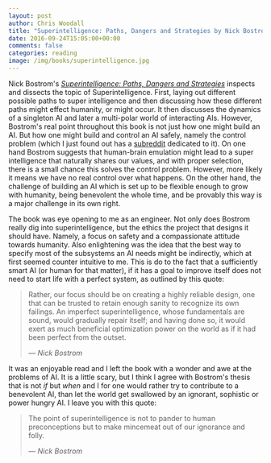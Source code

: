 ```yaml
---
layout: post
author: Chris Woodall
title: "Superintelligence: Paths, Dangers and Strategies by Nick Bostrom"
date: 2016-09-24T15:05:00+00:00
comments: false
categories: reading
image: /img/books/superintelligence.jpg
---
```


Nick Bostrom's [*Superintelligence: Paths, Dangers and Strategies*][ref0] inspects and dissects the topic of Superintelligence. First, laying out different possible paths to super intelligence and then discussing how these different paths might effect humanity, or might occur. It then discusses the dynamics of a singleton AI and later a multi-polar world of interacting AIs. However, Bostrom's real point throughout this book is not just how one might build an AI. But how one might build and control an AI safely, namely the control problem (which I just found out has a [subreddit][ref1] dedicated to it). On one hand Bostrom suggests that human-brain emulation might lead to a super intelligence that naturally shares our values, and with proper selection, there is a small chance this solves the control problem. However, more likely it means we have no real control over what happens. On the other hand, the challenge of building an AI which is set up to be flexible enough to grow with humanity, being benevolent the whole time, and be provably this way is a major challenge in its own right.

The book was eye opening to me as an engineer. Not only does Bostrom really dig into superintelligence, but the ethics the project that designs it should have. Namely, a focus on safety and a compassionate attitude towards humanity. Also enlightening was the idea that the best way to specify most of the subsystems an AI needs might be indirectly, which at first seemed counter intuitive to me. This is do to the fact that a sufficiently smart AI (or human for that matter), if it has a goal to improve itself does not need to start life with a perfect system, as outlined by this quote:

> Rather, our focus should be on creating a highly reliable design, one that can be trusted to retain enough sanity to recognize its own failings. An imperfect superintelligence, whose fundamentals are sound, would gradually repair itself; and having done so, it would exert as much beneficial optimization power on the world as if it had been perfect from the outset.
>
> &mdash; _Nick Bostrom_

It was an enjoyable read and I left the book with a wonder and awe at the problems of AI. It is a little scary, but I think I agree with Bostrom's thesis that is not _if_ but _when_ and I for one would rather try to contribute to a benevolent AI, than let the world get swallowed by an ignorant, sophistic or power hungry AI. I leave you with this quote:

> The point of superintelligence is not to pander to human preconceptions but to make mincemeat out of our ignorance and folly.
>
> &mdash; _Nick Bostrom_

[ref0]: https://www.amazon.com/Superintelligence-Dangers-Strategies-Nick-Bostrom/dp/1501227742
[ref1]: https://www.reddit.com/r/ControlProblem/

